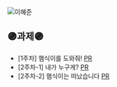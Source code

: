 ![이혜준](https://user-images.githubusercontent.com/63948884/161437393-ded22740-81b9-4d97-b555-95c1f4e186cf.png)
## 🟣과제🟣 
+ [1주차] 햄식이를 도와줘! [PR](https://github.com/THE-SOPT-WEB/leeHyeJun/pull/1)
+ [2주차-1] 내가 누구게? [PR](https://github.com/THE-SOPT-WEB/leeHyeJun/pull/3)
+ [2주차-2] 햄식이는 떠났습니다 [PR](https://github.com/THE-SOPT-WEB/leeHyeJun/pull/4)
